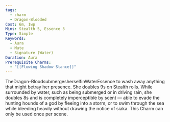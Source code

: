 ```yaml
---
tags:
  - charm
  - Dragon-Blooded
Cost: 6m, 1wp
Mins: Stealth 5, Essence 3
Type: Simple
Keywords:
  - Aura
  - Mute
  - Signature (Water)
Duration: Aura
Prerequisite Charms:
  - "[[Flowing Shadow Stance]]"
---
```

TheDragon-BloodsubmergesherselfinWaterEssence to wash away anything that might betray her presence. She doubles 9s on Stealth rolls. While surrounded by water, such as being submerged or in driving rain, she doubles 8s and is completely imperceptible by scent — able to evade the hunting hounds of a god by fleeing into a storm, or to swim through the sea while bleeding heavily without drawing the notice of siaka. This Charm can only be used once per scene.